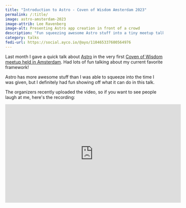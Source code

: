 ```yaml
---
title: "Introduction to Astro - Coven of Wisdom Amsterdam 2023"
permalink: /:title/
image: astro-amsterdam-2023
image-attrib: Lee Ravenberg
image-alt: Presenting Astro app creation in front of a crowd
description: "Fun squeezing awesome Astro stuff into a tiny meetup talk"
category: talks
fedi-url: https://social.ayco.io/@ayo/110465337600564976
---
```


Last month I gave a quick talk about [Astro](https://astro.build) in the very first [Coven of Wisdom meetup held in Amsterdam](https://www.meetup.com/coven-of-wisdom-amsterdam/events/292064053/). Had lots of fun talking about my current favorite framework!<!--more-->

Astro has more awesome stuff than I was able to squeeze into the time I was given, but I definitely had fun showing off what it can do in this talk.

The organizers recently uploaded the video, so if you want to see people laugh at me, here's the recording:

<iframe width="560" height="315" src="https://www.youtube.com/embed/fJ1paUQzy6I" title="YouTube video player" frameborder="0" allow="accelerometer; autoplay; clipboard-write; encrypted-media; gyroscope; picture-in-picture; web-share" allowfullscreen></iframe>
